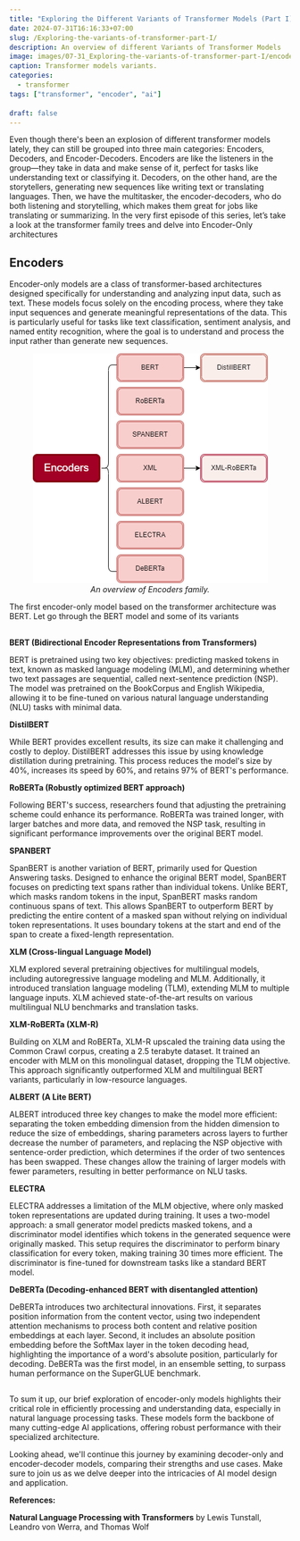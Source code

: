 ```yaml
---
title: "Exploring the Different Variants of Transformer Models (Part I)"
date: 2024-07-31T16:16:33+07:00
slug: /Exploring-the-variants-of-transformer-part-I/
description: An overview of different Variants of Transformer Models
image: images/07-31_Exploring-the-variants-of-transformer-part-I/encoders_variants.png
caption: Transformer models variants.
categories:
  - transformer
tags: ["transformer", "encoder", "ai"]

draft: false
---
```


Even though there's been an explosion of different transformer models lately, they can still be grouped into three main categories: Encoders, Decoders, and Encoder-Decoders. Encoders are like the listeners in the group—they take in data and make sense of it, perfect for tasks like understanding text or classifying it. Decoders, on the other hand, are the storytellers, generating new sequences like writing text or translating languages. Then, we have the multitasker, the encoder-decoders, who do both listening and storytelling, which makes them great for jobs like translating or summarizing. In the very first episode of this series, let’s take a look at the transformer family trees and delve into Encoder-Only architectures

## Encoders

Encoder-only models are a class of transformer-based architectures designed specifically for understanding and analyzing input data, such as text. These models focus solely on the encoding process, where they take input sequences and generate meaningful representations of the data. This is particularly useful for tasks like text classification, sentiment analysis, and named entity recognition, where the goal is to understand and process the input rather than generate new sequences.

<p align="center">
  <img src="../../../assets/images/07-31_Exploring-the-variants-of-transformer-part-I/encoders_variants.png" alt="Encoder only models variants.png"/>
  <br>
  <em>An overview of Encoders family.</em>
</p>

The first encoder-only model based on the transformer architecture was BERT. Let go through the BERT model and some of its variants

##

**BERT (Bidirectional Encoder Representations from Transformers)**

BERT is pretrained using two key objectives: predicting masked tokens in text, known as masked language modeling (MLM), and determining whether two text passages are sequential, called next-sentence prediction (NSP). The model was pretrained on the BookCorpus and English Wikipedia, allowing it to be fine-tuned on various natural language understanding (NLU) tasks with minimal data.

**DistilBERT**

While BERT provides excellent results, its size can make it challenging and costly to deploy. DistilBERT addresses this issue by using knowledge distillation during pretraining. This process reduces the model's size by 40%, increases its speed by 60%, and retains 97% of BERT's performance.

**RoBERTa (Robustly optimized BERT approach)**

Following BERT's success, researchers found that adjusting the pretraining scheme could enhance its performance. RoBERTa was trained longer, with larger batches and more data, and removed the NSP task, resulting in significant performance improvements over the original BERT model.

**SPANBERT**

SpanBERT is another variation of BERT, primarily used for Question Answering tasks. Designed to enhance the original BERT model, SpanBERT focuses on predicting text spans rather than individual tokens. Unlike BERT, which masks random tokens in the input, SpanBERT masks random continuous spans of text. This allows SpanBERT to outperform BERT by predicting the entire content of a masked span without relying on individual token representations. It uses boundary tokens at the start and end of the span to create a fixed-length representation.

**XLM (Cross-lingual Language Model)**

XLM explored several pretraining objectives for multilingual models, including autoregressive language modeling and MLM. Additionally, it introduced translation language modeling (TLM), extending MLM to multiple language inputs. XLM achieved state-of-the-art results on various multilingual NLU benchmarks and translation tasks.

**XLM-RoBERTa (XLM-R)**

Building on XLM and RoBERTa, XLM-R upscaled the training data using the Common Crawl corpus, creating a 2.5 terabyte dataset. It trained an encoder with MLM on this monolingual dataset, dropping the TLM objective. This approach significantly outperformed XLM and multilingual BERT variants, particularly in low-resource languages.

**ALBERT (A Lite BERT)**

ALBERT introduced three key changes to make the model more efficient: separating the token embedding dimension from the hidden dimension to reduce the size of embeddings, sharing parameters across layers to further decrease the number of parameters, and replacing the NSP objective with sentence-order prediction, which determines if the order of two sentences has been swapped. These changes allow the training of larger models with fewer parameters, resulting in better performance on NLU tasks.

**ELECTRA**

ELECTRA addresses a limitation of the MLM objective, where only masked token representations are updated during training. It uses a two-model approach: a small generator model predicts masked tokens, and a discriminator model identifies which tokens in the generated sequence were originally masked. This setup requires the discriminator to perform binary classification for every token, making training 30 times more efficient. The discriminator is fine-tuned for downstream tasks like a standard BERT model.

**DeBERTa (Decoding-enhanced BERT with disentangled attention)**

DeBERTa introduces two architectural innovations. First, it separates position information from the content vector, using two independent attention mechanisms to process both content and relative position embeddings at each layer. Second, it includes an absolute position embedding before the SoftMax layer in the token decoding head, highlighting the importance of a word's absolute position, particularly for decoding. DeBERTa was the first model, in an ensemble setting, to surpass human performance on the SuperGLUE benchmark.

##

To sum it up, our brief exploration of encoder-only models highlights their critical role in efficiently processing and understanding data, especially in natural language processing tasks. These models form the backbone of many cutting-edge AI applications, offering robust performance with their specialized architecture.

Looking ahead, we'll continue this journey by examining decoder-only and encoder-decoder models, comparing their strengths and use cases. Make sure to join us as we delve deeper into the intricacies of AI model design and application.

**References:**

**Natural Language Processing with Transformers**
by Lewis Tunstall, Leandro von Werra, and Thomas Wolf
